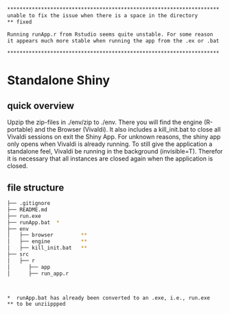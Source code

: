 ```bash
*********************************************************************
unable to fix the issue when there is a space in the directory
** fixed

Running runApp.r from Rstudio seems quite unstable. For some reason
it appears much more stable when running the app from the .ex or .bat

*********************************************************************
```

# Standalone Shiny

## quick overview
Upzip the zip-files in ./env/zip to ./env. There you will find the engine (R-portable) and the Browser (Vivaldi). It also includes a kill_init.bat to close all Vivaldi sessions on exit the Shiny App. For unknown reasons, the shiny app only opens when Vivaldi is already running. To still give the application a standalone feel, Vivaldi be running in the background (invisible=T). Therefor it is necessary that all instances are closed again when the application is closed.

## file structure
```bash
├── .gitignore
├── README.md
├── run.exe
├── runApp.bat  *
├── env
│   ├── browser         **
│   ├── engine          **
│   ├── kill_init.bat   **
├── src
│   ├── r
│      ├── app
│      ├── run_app.r



*  runApp.bat has already been converted to an .exe, i.e., run.exe
** to be unziippped

```


